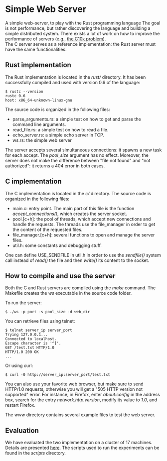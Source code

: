 Simple Web Server
=================

A simple web-server, to play with the Rust programming language
The goal is not performance, but rather discovering the language and building a simple distributed system. There exists a lot of work on how to improve the performance of servers (e.g., [the C10k problem](http://en.wikipedia.org/wiki/C10k_problem)).  
The C server serves as a reference implementation: the Rust server must have the same functionalities.


Rust implementation
-------------------

The Rust implementation is located in the *rust/* directory. 
It has been successfully compiled and used with version 0.6 of the language:

    $ rustc --version
    rustc 0.6
    host: x86_64-unknown-linux-gnu

The source code is organized in the following files:

* parse_arguments.rs: a simple test on how to get and parse the command line arguments.
* read_file.rs: a simple test on how to read a file.
* echo_server.rs: a simple echo server in TCP.
* ws.rs: the simple web server

The server accepts several simultaneous connections: it spawns a new task for each accept. The *pool_size* argument has no effect.
Moreover, the server does not make the difference between "file not found" and "not authorized": it returns a 404 error in both cases.


C implementation
----------------

The C implementation is located in the *c/* directory. 
The source code is organized in the following files:  

* main.c: entry point. The main part of this file is the function *accept_connections()*, which creates the server socket.
* pool.[c+h]: the pool of threads, which accept new connections and handle the requests. The threads use the file_manager in order to get the content of the requested files.
* file_manager.[c+h]: several functions to open and manage the server files.
* util.h: some constants and debugging stuff.

One can define USE_SENDFILE in util.h in order to use the *sendfile()* system call instead of *read()* the file and then *write()* its content to the socket.


How to compile and use the server
---------------------------------

Both the C and Rust servers are compiled using the *make* command. The Makefile creates the *ws* executable in the source code folder.

To run the server:

    $ ./ws -p port -s pool_size -d web_dir

You can retrieve files using telnet:

    $ telnet server_ip server_port
    Trying 127.0.0.1...
    Connected to localhost.
    Escape character is '^]'.
    GET /test.txt HTTP/1.0
    HTTP/1.0 200 OK
    ... 

Or using curl:

    $ curl -0 http://server_ip:server_port/test.txt

You can also use your favorite web browser, but make sure to send HTTP/1.0 requests, otherwise you will get a "505 HTTP version not supported" error.
For instance, in Firefox, enter *about:config* in the address box, search for the entry *network.http.version*, modify its value to *1.0*, and restart Firefox.


The *www* directory contains several example files to test the web server.


Evaluation
----------

We have evaluated the two implementation on a cluster of 17 machines. Details are presented [here](evaluation/README.md).
The scripts used to run the experiments can be found in the *scripts* directory.
